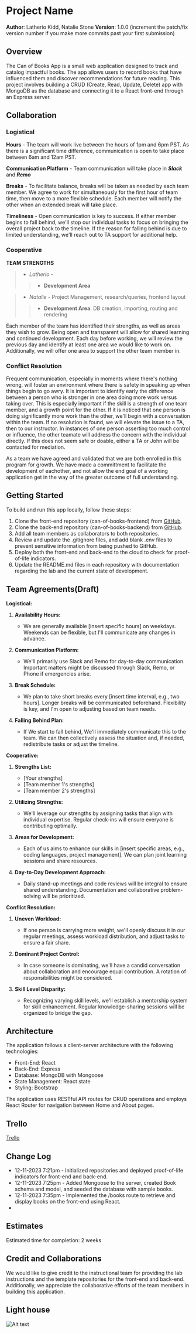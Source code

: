# Project Name

**Author**: Latherio Kidd, Natalie Stone
**Version**: 1.0.0 (increment the patch/fix version number if you make more commits past your first submission)

## Overview

The Can of Books App is a small web application designed to track and catalog impactful books. The app allows users to record books that have influenced them and discover recommendations for future reading. This project involves building a CRUD (Create, Read, Update, Delete) app with MongoDB as the database and connecting it to a React front-end through an Express server.

## Collaboration

### Logistical

**Hours** - The team will work live between the hours of 1pm and 6pm PST. As there is a significant time difference, communication is open to take place between 6am and 12am PST.

**Communication Platform** - Team communication will take place in ***Slack*** and ***Remo***

**Breaks** - To facilitate balance, breaks will be taken as needed by each team member. We agree to work for simultaneously for the first hour of team time, then move to a more flexible schedule. Each member will notify the other when an extended break will take place.

**Timeliness** - Open communication is key to success. If either member begins to fall behind, we'll stop our individual tasks to focus on bringing the overall project back to the timeline. If the reason for falling behind is due to limited understanding, we'll reach out to TA support for additional help.

### Cooperative

**TEAM STRENGTHS**

> - *Latherio* - 
>> - **Development Area**

> - *Natalie* - Project Management, research/queries, frontend layout
>> - **Development Area**: DB creation, importing, routing and rendering

Each member of the team has identified their strengths, as well as areas they wish to grow. Being open and transparent will allow for shared learning and continued development. Each day before working, we will review the previous day and identify at least one area we would like to work on. Additionally, we will offer one area to support the other team member in. 

### Conflict Resolution

Frequent communication, especially in moments where there's nothing wrong, will foster an environment where there is safety in speaking up when things begin to go awry. It is important to identify early the difference between a person who is stronger in one area doing more work versus taking over. This is especially important if the skill is a strength of one team member, and a growth point for the other. If it is noticed that one person is doing significantly more work than the other, we'll begin with a conversation within the team. If no resolution is found, we will elevate the issue to a TA, then to our instructor. In instances of one person asserting too much control or influence, the other teamate will address the concern with the individual directly. If this does not seem safe or doable, either a TA or John will be contacted for mediation. 

As a team we have agreed and validated that we are both enrolled in this program for growth. We have made a committment to facilitate the development of eachother, and not allow the end goal of a working application get in the way of the greater outcome of full understanding.

## Getting Started

To build and run this app locally, follow these steps:

1. Clone the front-end repository (can-of-books-frontend) from [GitHub](https://github.com/AgateHunter/can-of-books-frontend.git).
2. Clone the back-end repository (can-of-books-backend) from [GitHub](https://github.com/LatherioK0818/can-of-books-backend.git).
3. Add all team members as collaborators to both repositories.
4. Review and update the .gitignore files, and add blank .env files to prevent sensitive information from being pushed to GitHub.
5. Deploy both the front-end and back-end to the cloud to check for proof-of-life indicators.
6. Update the README.md files in each repository with documentation regarding the lab and the current state of development.

## Team Agreements(Draft)

**Logistical:**

1. **Availability Hours:**
   - We are generally available [insert specific hours] on weekdays. Weekends can be flexible, but I'll communicate any changes in advance.

2. **Communication Platform:**
   - We'll primarily use Slack and Remo for day-to-day communication. Important matters might be discussed through Slack, Remo, or Phone if emergencies arise.

3. **Break Schedule:**
   - We plan to take short breaks every [insert time interval, e.g., two hours]. Longer breaks will be communicated beforehand. Flexibility is key, and I'm open to adjusting based on team needs.

4. **Falling Behind Plan:**
   - If We start to fall behind, We'll immediately communicate this to the team. We can then collectively assess the situation and, if needed, redistribute tasks or adjust the timeline.

**Cooperative:**

1. **Strengths List:**
   - [Your strengths]
   - [Team member 1's strengths]
   - [Team member 2's strengths]

2. **Utilizing Strengths:**
   - We'll leverage our strengths by assigning tasks that align with individual expertise. Regular check-ins will ensure everyone is contributing optimally.

3. **Areas for Development:**
   - Each of us aims to enhance our skills in [insert specific areas, e.g., coding languages, project management]. We can plan joint learning sessions and share resources.

4. **Day-to-Day Development Approach:**

   - Daily stand-up meetings and code reviews will be integral to ensure shared understanding. Documentation and collaborative problem-solving will be prioritized.

**Conflict Resolution:**

1. **Uneven Workload:**
   - If one person is carrying more weight, we'll openly discuss it in our regular meetings, assess workload distribution, and adjust tasks to ensure a fair share.

2. **Dominant Project Control:**
   - In case someone is dominating, we'll have a candid conversation about collaboration and encourage equal contribution. A rotation of responsibilities might be considered.

3. **Skill Level Disparity:**

   - Recognizing varying skill levels, we'll establish a mentorship system for skill enhancement. Regular knowledge-sharing sessions will be organized to bridge the gap.

## Architecture

The application follows a client-server architecture with the following technologies:

- Front-End: React
- Back-End: Express
- Database: MongoDB with Mongoose
- State Management: React state
- Styling: Bootstrap

The application uses RESTful API routes for CRUD operations and employs React Router for navigation between Home and About pages.

## Trello

[Trello](https://trello.com/b/DUNDdgG0/can-of-books)

## Change Log

- 12-11-2023 7:21pm - Initialized repositories and deployed proof-of-life indicators for front-end and back-end.
- 12-11-2023 7:25pm - Added Mongoose to the server, created Book schema and model, and seeded the database with sample books.
- 12-11-2023 7:35pm - Implemented the /books route to retrieve and display books on the front-end using React.
-

## Estimates

Estimated time for completion: 2 weeks

## Credit and Collaborations

We would like to give credit to the instructional team for providing the lab instructions and the template repositories for the front-end and back-end. Additionally, we appreciate the collaborative efforts of the team members in building this application.

## Light house

![Alt text](image.png)